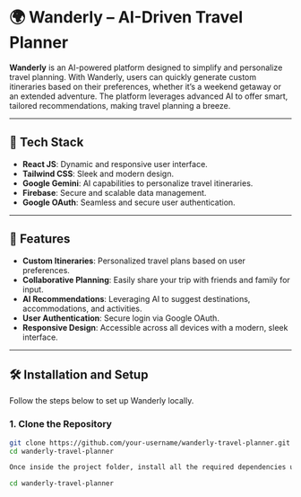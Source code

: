 # 🌍 Wanderly – AI-Driven Travel Planner

**Wanderly** is an AI-powered platform designed to simplify and personalize travel planning. With Wanderly, users can quickly generate custom itineraries based on their preferences, whether it’s a weekend getaway or an extended adventure. The platform leverages advanced AI to offer smart, tailored recommendations, making travel planning a breeze.

---

## 🚀 Tech Stack

- **React JS**: Dynamic and responsive user interface.
- **Tailwind CSS**: Sleek and modern design.
- **Google Gemini**: AI capabilities to personalize travel itineraries.
- **Firebase**: Secure and scalable data management.
- **Google OAuth**: Seamless and secure user authentication.

---

## 🌟 Features

- **Custom Itineraries**: Personalized travel plans based on user preferences.
- **Collaborative Planning**: Easily share your trip with friends and family for input.
- **AI Recommendations**: Leveraging AI to suggest destinations, accommodations, and activities.
- **User Authentication**: Secure login via Google OAuth.
- **Responsive Design**: Accessible across all devices with a modern, sleek interface.

---

## 🛠️ Installation and Setup

Follow the steps below to set up Wanderly locally.

### 1. Clone the Repository

```bash
git clone https://github.com/your-username/wanderly-travel-planner.git
cd wanderly-travel-planner

Once inside the project folder, install all the required dependencies using npm

cd wanderly-travel-planner

